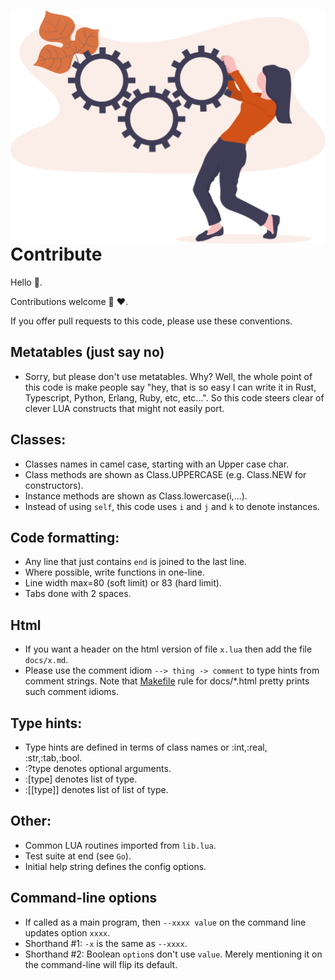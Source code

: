 <a name=top></a>

<img align=right width=550 src=/docs/img/contrib.png>

# Contribute
Hello :wave:.  

Contributions welcome :kiss: :heart:.

If you offer pull requests to this code, please use these conventions.

## Metatables (just say no)
- Sorry, but please  don't use metatables. Why? Well, the whole point of this code is make people say "hey, that
   is so easy I can write it in Rust, Typescript, Python, Erlang,  Ruby, etc, etc...". So this code steers
   clear of clever LUA
   constructs that might not easily port.

## Classes:
- Classes names in camel case, starting with an Upper case char. 
- Class methods are shown as Class.UPPERCASE (e.g. Class.NEW for constructors).
- Instance methods are shown as Class.lowercase(i,...).
- Instead of using `self`, this code uses `i` and `j` and `k` to denote instances.

## Code formatting:
- Any line that just contains `end` is joined to the last line.
- Where possible, write functions in one-line.
- Line width max=80 (soft limit) or 83 (hard limit). 
- Tabs done with 2 spaces.

## Html
- If you want a header on the html version of file `x.lua` then add the file `docs/x.md`.
- Please use the comment idiom `--> thing -> comment` to type hints from comment strings.
  Note that [Makefile](makefile) rule for docs/*.html pretty prints such comment idioms.

## Type hints:
- Type hints are defined in terms of class names or  :int,:real, :str,:tab,:bool.
-  :?type denotes optional arguments.
- :[type] denotes list of type.
- :[[type]] denotes list of list of type.

## Other:
- Common LUA routines imported from `lib.lua`.
- Test suite at end (see `Go`).
- Initial help string defines the config options.

## Command-line options
- If called as a main program, then `--xxxx value` on the command line updates option `xxxx`.
- Shorthand #1: `-x`  is the same as  `--xxxx`.
- Shorthand #2: Boolean `option`s don't use `value`.
  Merely mentioning it on the command-line will flip its default.

